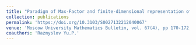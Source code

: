 ```yaml
---
title: "Paradigm of Max-Factor and finite-dimensional representation of Lie algebras"
collection: publications
permalink: 'https://doi.org/10.3103/S0027132212040067'
venue: 'Moscow University Mathematics Bulletin, vol. 67(4), pp 170-172, 2012'
coauthors: 'Razmyslov Yu.P.'
---
```



